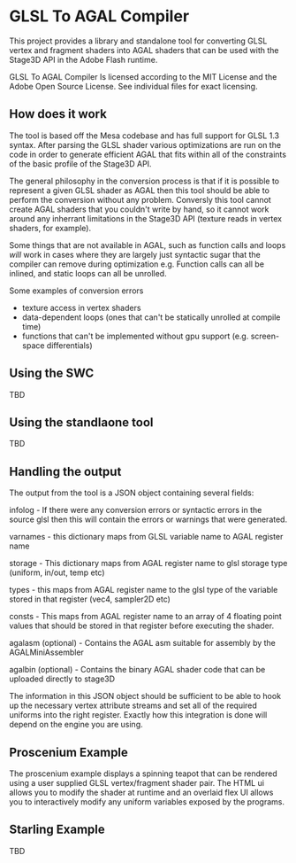 GLSL To AGAL Compiler
=====================

This project provides a library and standalone tool for converting GLSL vertex and fragment shaders into AGAL shaders that can be used with the Stage3D API in the Adobe Flash runtime.

GLSL To AGAL Compiler Is licensed according to the MIT License and the Adobe Open Source License. See individual files for exact licensing.

How does it work
----------------

The tool is based off the Mesa codebase and has full support for GLSL 1.3 syntax. After parsing the GLSL shader various optimizations are run on the code in order to generate efficient AGAL that fits within all of the constraints of the basic profile of the Stage3D API.

The general philosophy in the conversion process is that if it is possible to represent a given GLSL shader as AGAL then this tool should be able to perform the conversion without any problem. Conversly this tool cannot create AGAL shaders that you couldn't write by hand, so it cannot work around any inherrant limitations in the Stage3D API (texture reads in vertex shaders, for example).

Some things that are not available in AGAL, such as function calls and loops *will* work in cases where they are largely just syntactic sugar that the compiler can remove during optimization e.g. Function calls can all be inlined, and static loops can all be unrolled.

Some examples of conversion errors
- texture access in vertex shaders
- data-dependent loops (ones that can't be statically unrolled at compile time)
- functions that can't be implemented without gpu support (e.g. screen-space differentials)

Using the SWC
-------------

TBD

Using the standlaone tool
-------------------------

TBD

Handling the output
-------------------

The output from the tool is a JSON object containing several fields:

infolog - If there were any conversion errors or syntactic errors in the source glsl then this will contain the errors or warnings that were generated.

varnames - this dictionary maps from GLSL variable name to AGAL register name

storage - This dictionary maps from AGAL register name to glsl storage type (uniform, in/out, temp etc)

types - this maps from AGAL register name to the glsl type of the variable stored in that register (vec4, sampler2D etc)

consts - This maps from AGAL register name to an array of 4 floating point values that should be stored in that register before executing the shader.

agalasm (optional) - Contains the AGAL asm suitable for assembly by the AGALMiniAssembler

agalbin (optional) - Contains the binary AGAL shader code that can be uploaded directly to stage3D

The information in this JSON object should be sufficient to be able to hook up the necessary vertex attribute streams and set all of the required uniforms into the right register. Exactly how this integration is done will depend on the engine you are using.

Proscenium Example
------------------

The proscenium example displays a spinning teapot that can be rendered using a user supplied GLSL vertex/fragment shader pair. The HTML ui allows you to modify the shader at runtime and an overlaid flex UI allows you to interactively modify any uniform variables exposed by the programs.


Starling Example
----------------

TBD